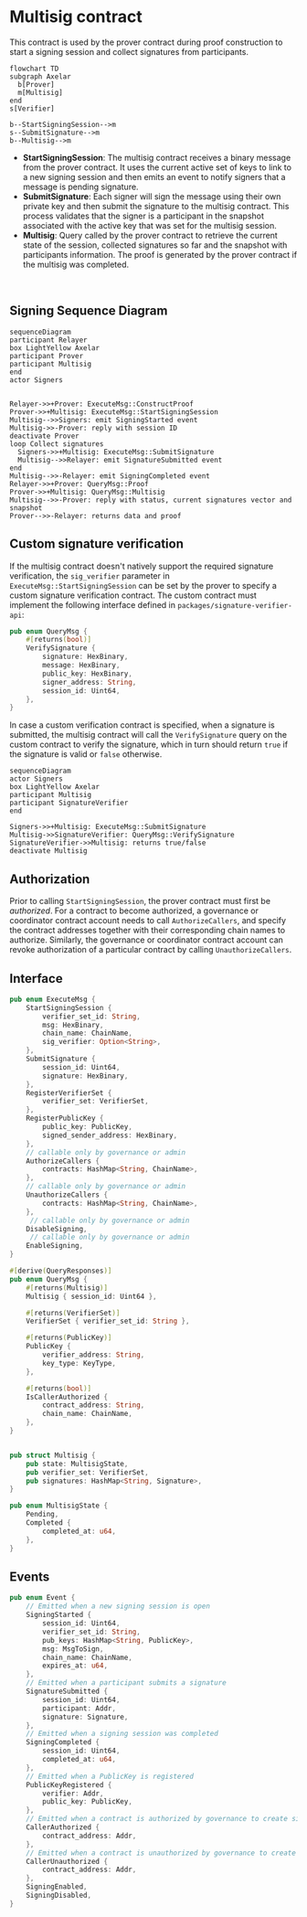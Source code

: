 # Multisig contract

This contract is used by the prover contract during proof construction to start a signing session and collect signatures
from participants.

```mermaid
flowchart TD
subgraph Axelar
  b[Prover]
  m[Multisig]
end
s[Verifier]

b--StartSigningSession-->m
s--SubmitSignature-->m
b--Multisig-->m
```

- **StartSigningSession**: The multisig contract receives a binary message from the prover contract. It uses the current
  active set of keys to link to a new signing session and then emits an event to notify signers that a message is
  pending signature.
- **SubmitSignature**: Each signer will sign the message using their own private key and then submit the signature to
  the multisig contract. This process validates that the signer is a participant in the snapshot associated with the
  active key that was set for the multisig session.
- **Multisig**: Query called by the prover contract to retrieve the current state of the session, collected
  signatures so far and the snapshot with participants information. The proof is generated by the prover contract if the
  multisig was completed.

<br>

## Signing Sequence Diagram

```mermaid
sequenceDiagram
participant Relayer
box LightYellow Axelar
participant Prover
participant Multisig
end
actor Signers


Relayer->>+Prover: ExecuteMsg::ConstructProof
Prover->>+Multisig: ExecuteMsg::StartSigningSession
Multisig-->>Signers: emit SigningStarted event
Multisig->>-Prover: reply with session ID
deactivate Prover
loop Collect signatures
  Signers->>+Multisig: ExecuteMsg::SubmitSignature
  Multisig-->>Relayer: emit SignatureSubmitted event
end
Multisig-->>-Relayer: emit SigningCompleted event
Relayer->>+Prover: QueryMsg::Proof
Prover->>+Multisig: QueryMsg::Multisig
Multisig-->>-Prover: reply with status, current signatures vector and snapshot
Prover-->>-Relayer: returns data and proof

```

## Custom signature verification

If the multisig contract doesn't natively support the required signature verification, the `sig_verifier` parameter
in `ExecuteMsg::StartSigningSession` can be set by the prover to specify a custom signature verification contract. The
custom contract must implement the following interface defined in `packages/signature-verifier-api`:

```Rust
pub enum QueryMsg {
    #[returns(bool)]
    VerifySignature {
        signature: HexBinary,
        message: HexBinary,
        public_key: HexBinary,
        signer_address: String,
        session_id: Uint64,
    },
}
```

In case a custom verification contract is specified, when a signature is submitted, the multisig contract will call
the `VerifySignature` query on the custom contract to verify the signature, which in turn should return `true` if the
signature is valid or `false` otherwise.

```mermaid
sequenceDiagram
actor Signers
box LightYellow Axelar
participant Multisig
participant SignatureVerifier
end

Signers->>+Multisig: ExecuteMsg::SubmitSignature
Multisig->>SignatureVerifier: QueryMsg::VerifySignature
SignatureVerifier->>Multisig: returns true/false
deactivate Multisig
```

## Authorization

Prior to calling `StartSigningSession`, the prover contract must first be _authorized_.
For a contract to become authorized, a governance or coordinator contract account needs to call `AuthorizeCallers`, and specify the contract addresses together with their corresponding chain names to authorize.
Similarly, the governance or coordinator contract account can revoke authorization of a particular contract by calling `UnauthorizeCallers`.

## Interface

```Rust
pub enum ExecuteMsg {
    StartSigningSession {
        verifier_set_id: String,
        msg: HexBinary,
        chain_name: ChainName,
        sig_verifier: Option<String>,
    },
    SubmitSignature {
        session_id: Uint64,
        signature: HexBinary,
    },
    RegisterVerifierSet {
        verifier_set: VerifierSet,
    },
    RegisterPublicKey {
        public_key: PublicKey,
        signed_sender_address: HexBinary,
    },
    // callable only by governance or admin
    AuthorizeCallers {
        contracts: HashMap<String, ChainName>,
    },
    // callable only by governance or admin
    UnauthorizeCallers {
        contracts: HashMap<String, ChainName>,
    },
     // callable only by governance or admin
    DisableSigning,
     // callable only by governance or admin
    EnableSigning,
}

#[derive(QueryResponses)]
pub enum QueryMsg {
    #[returns(Multisig)]
    Multisig { session_id: Uint64 },

    #[returns(VerifierSet)]
    VerifierSet { verifier_set_id: String },

    #[returns(PublicKey)]
    PublicKey {
        verifier_address: String,
        key_type: KeyType,
    },

    #[returns(bool)]
    IsCallerAuthorized {
        contract_address: String,
        chain_name: ChainName,
    },
}


pub struct Multisig {
    pub state: MultisigState,
    pub verifier_set: VerifierSet,
    pub signatures: HashMap<String, Signature>,
}

pub enum MultisigState {
    Pending,
    Completed {
        completed_at: u64, 
    },
}
```

## Events

```Rust
pub enum Event {
    // Emitted when a new signing session is open
    SigningStarted {
        session_id: Uint64,
        verifier_set_id: String,
        pub_keys: HashMap<String, PublicKey>,
        msg: MsgToSign,
        chain_name: ChainName,
        expires_at: u64,
    },
    // Emitted when a participant submits a signature
    SignatureSubmitted {
        session_id: Uint64,
        participant: Addr,
        signature: Signature,
    },
    // Emitted when a signing session was completed
    SigningCompleted {
        session_id: Uint64,
        completed_at: u64,
    },
    // Emitted when a PublicKey is registered
    PublicKeyRegistered {
        verifier: Addr,
        public_key: PublicKey,
    },
    // Emitted when a contract is authorized by governance to create signing sessions
    CallerAuthorized {
        contract_address: Addr,
    },
    // Emitted when a contract is unauthorized by governance to create signing sessions
    CallerUnauthorized {
        contract_address: Addr,
    },
    SigningEnabled,
    SigningDisabled,
}
```
